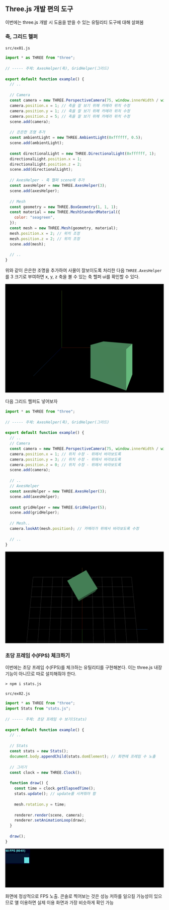 ﻿## Three.js 개발 편의 도구

이번에는 three.js 개발 시 도움을 받을 수 있는 유틸리티 도구에 대해 살펴봄

### 축, 그리드 헬퍼

`src/ex01.js`

```jsx
import * as THREE from "three";

// ----- 주제: AxesHelper(축), GridHelper(그리드)

export default function example() {
  // ..

  // Camera
  const camera = new THREE.PerspectiveCamera(75, window.innerWidth / window.innerHeight, 0.1, 1000);
  camera.position.x = 1; // 축을 잘 보기 위해 카메라 위치 수정
  camera.position.y = 1; // 축을 잘 보기 위해 카메라 위치 수정
  camera.position.z = 5; // 축을 잘 보기 위해 카메라 위치 수정
  scene.add(camera);

  // 은은한 조명 추가
  const ambientLight = new THREE.AmbientLight(0xffffff, 0.5);
  scene.add(ambientLight);

  const directionalLight = new THREE.DirectionalLight(0xffffff, 1);
  directionalLight.position.x = 1;
  directionalLight.position.z = 2;
  scene.add(directionalLight);

  // AxesHelper - 축 헬퍼 scene에 추가
  const axesHelper = new THREE.AxesHelper(3);
  scene.add(axesHelper);

  // Mesh
  const geometry = new THREE.BoxGeometry(1, 1, 1);
  const material = new THREE.MeshStandardMaterial({
    color: "seagreen",
  });
  const mesh = new THREE.Mesh(geometry, material);
  mesh.position.x = 2; // 위치 조정
  mesh.position.z = 2; // 위치 조정
  scene.add(mesh);

  // ..
}
```

위와 같이 은은한 조명을 추가하여 사물이 잘보이도록 처리한 다음 `THREE.AxesHelper`를 3 크기로 부여하면 x, y, z 축을 볼 수 있는 축 헬퍼 ui를 확인할 수 있다.

![](../../img/230212-1.png)

다음 그리드 헬퍼도 넣어보자

```jsx
import * as THREE from "three";

// ----- 주제: AxesHelper(축), GridHelper(그리드)

export default function example() {
  // ..
  // Camera
  const camera = new THREE.PerspectiveCamera(75, window.innerWidth / window.innerHeight, 0.1, 1000);
  camera.position.x = 1; // 위치 수정 - 위에서 바라보도록
  camera.position.y = 3; // 위치 수정 - 위에서 바라보도록
  camera.position.z = 0; // 위치 수정 - 위에서 바라보도록
  scene.add(camera);

  // ..
  // AxesHelper
  const axesHelper = new THREE.AxesHelper(3);
  scene.add(axesHelper);

  const gridHelper = new THREE.GridHelper(5);
  scene.add(gridHelper);

  // Mesh..
  camera.lookAt(mesh.position); // 카메라가 위에서 바라보도록 수정

  // ..
}
```

![](../../img/230212-2.png)

### 초당 프레임 수(FPS) 체크하기

이번에는 초당 프레임 수(FPS)를 체크하는 유틸리티를 구현해본다.
이는 three.js 내장 기능이 아니므로 따로 설치해줘야 한다.

```
> npm i stats.js
```

`src/ex02.js`

```jsx
import * as THREE from "three";
import Stats from "stats.js";

// ----- 주제: 초당 프레임 수 보기(Stats)

export default function example() {
  // ..

  // Stats
  const stats = new Stats();
  document.body.appendChild(stats.domElement); // 화면에 프레임 수 노출

  // 그리기
  const clock = new THREE.Clock();

  function draw() {
    const time = clock.getElapsedTime();
    stats.update(); // update를 시켜줘야 함

    mesh.rotation.y = time;

    renderer.render(scene, camera);
    renderer.setAnimationLoop(draw);
  }

  draw();
}
```

![](../../img/230212-3.png)

화면에 정상적으로 FPS 노출. 콘솔로 찍어보는 것은 성능 저하를 일으킬 가능성이 있으므로 얠 이용하면 실제 이용 화면과 가장 비슷하게 확인 가능
